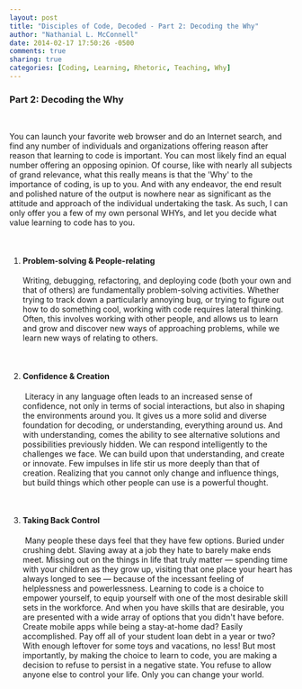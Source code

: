 ```yaml
---
layout: post
title: "Disciples of Code, Decoded - Part 2: Decoding the Why"
author: "Nathanial L. McConnell"
date: 2014-02-17 17:50:26 -0500
comments: true
sharing: true
categories: [Coding, Learning, Rhetoric, Teaching, Why]
---
```

<h3>Part 2: Decoding the Why</h3><br>
<p>You can launch your favorite web browser and do an Internet search, and find any number of individuals and organizations offering reason after reason that learning to code is important. You can most likely find an equal number offering an opposing opinion. Of course, like with nearly all subjects of grand relevance, what this really means is that the 'Why' to the importance of coding, is up to you. And with any endeavor, the end result and polished nature of the output is nowhere near as significant as the attitude and approach of the individual undertaking the task. As such, I can only offer you a few of my own personal WHYs, and let you decide what value learning to code has to you.</p><br>
<ol>
  <li><h4>Problem-solving & People-relating </h4>
  <p>Writing, debugging, refactoring, and deploying code (both your own and that of others) are fundamentally problem-solving activities. Whether trying to track down a particularly annoying bug, or trying to figure out how to do something cool, working with code requires lateral thinking. Often, this involves working with other people, and allows us to learn and grow and discover new ways of approaching problems, while we learn new ways of relating to others.</p><br>
  <li><h4>Confidence & Creation</h4>
  <p> Literacy in any language often leads to an increased sense of confidence, not only in terms of social interactions, but also in shaping the environments around you. It gives us a more solid and diverse foundation for decoding, or understanding, everything around us. And with understanding, comes the ability to see alternative solutions and possibilities previously hidden. We can respond intelligently to the challenges we face. We can build upon that understanding, and create or innovate. Few impulses in life stir us more deeply than that of creation. Realizing that you cannot only change and influence things, but build things which other people can use is a powerful thought.</p><br>
  <li><h4>Taking Back Control</h4>
  <p> Many people these days feel that they have few options. Buried under crushing debt. Slaving away at a job they hate to barely make ends meet. Missing out on the things in life that truly matter — spending time with your children as they grow up, visiting that one place your heart has always longed to see — because of the incessant feeling of helplessness and powerlessness. Learning to code is a choice to empower yourself, to equip yourself with one of the most desirable skill sets in the workforce. And when you have skills that are desirable, you are presented with a wide array of options that you didn't have before. Create mobile apps while being a stay-at-home dad? Easily accomplished. Pay off all of your student loan debt in a year or two? With enough leftover for some toys and vacations, no less! But most importantly, by making the choice to learn to code, you are making a decision to refuse to persist in a negative state. You refuse to allow anyone else to control your life. Only you can change your world.</p>
<br>
